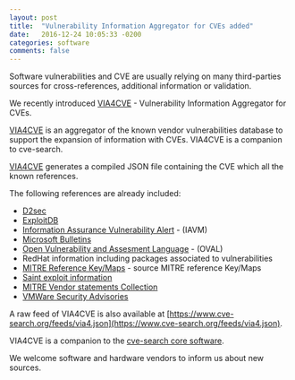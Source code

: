 ```yaml
---
layout: post
title:  "Vulnerability Information Aggregator for CVEs added"
date:   2016-12-24 10:05:33 -0200
categories: software
comments: false
---
```


Software vulnerabilities and CVE are usually relying on many third-parties sources for cross-references, additional information or validation.

We recently introduced [VIA4CVE](https://github.com/cve-search/VIA4CVE) - Vulnerability Information Aggregator for CVEs.

[VIA4CVE](https://github.com/cve-search/VIA4CVE) is an aggregator of the known vendor vulnerabilities database to support the expansion of information with CVEs. VIA4CVE is a companion to cve-search.

[VIA4CVE](https://github.com/cve-search/VIA4CVE) generates a compiled JSON file containing the CVE which all the known references.

The following references are already included:

* [D2sec](https://www.d2sec.com)
* [ExploitDB](https://www.exploit-db.com/)
* [Information Assurance Vulnerability Alert](http://www.arcyber.army.mil) - (IAVM)
* [Microsoft Bulletins](https://technet.microsoft.com/en-us/security/bulletins.aspx)
* [Open Vulnerability and Assesment Language](https://oval.cisecurity.org/) - (OVAL)
* RedHat information including packages associated to vulnerabilities
* [MITRE Reference Key/Maps](https://cve.mitre.org/data/refs/) - source MITRE reference Key/Maps
* [Saint exploit information](https://www.saintcorporation.com)
* [MITRE Vendor statements Collection](https://nvd.nist.gov/)
* [VMWare Security Advisories](https://www.vmware.com/)

A raw feed of VIA4CVE is also available at [https://www.cve-search.org/feeds/via4.json](https://www.cve-search.org/feeds/via4.json).

VIA4CVE is a companion to the [cve-search core software](http://www.cve-search.org/software/#cve-search-core).

We welcome software and hardware vendors to inform us about new sources.
